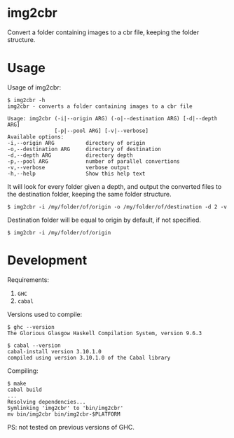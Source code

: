 # img2cbr

Convert a folder containing images to a cbr file, keeping the folder structure.

# Usage

Usage of img2cbr:

    $ img2cbr -h
    img2cbr - converts a folder containing images to a cbr file

    Usage: img2cbr (-i|--origin ARG) (-o|--destination ARG) [-d|--depth ARG]
                   [-p|--pool ARG] [-v|--verbose]
    Available options:
    -i,--origin ARG          directory of origin
    -o,--destination ARG     directory of destination
    -d,--depth ARG           directory depth
    -p,--pool ARG            number of parallel convertions
    -v,--verbose             verbose output
    -h,--help                Show this help text

It will look for every folder given a depth, and output the converted files to the destination folder, keeping the same folder structure.

    $ img2cbr -i /my/folder/of/origin -o /my/folder/of/destination -d 2 -v

Destination folder will be equal to origin by default, if not specified.

    $ img2cbr -i /my/folder/of/origin

# Development

Requirements: 
1. `GHC`
1. `cabal`

Versions used to compile:

    $ ghc --version
    The Glorious Glasgow Haskell Compilation System, version 9.6.3

    $ cabal --version
    cabal-install version 3.10.1.0
    compiled using version 3.10.1.0 of the Cabal library

Compiling:

    $ make
    cabal build
    ...
    Resolving dependencies...
    Symlinking 'img2cbr' to 'bin/img2cbr'
    mv bin/img2cbr bin/img2cbr-$PLATFORM

PS: not tested on previous versions of GHC.

